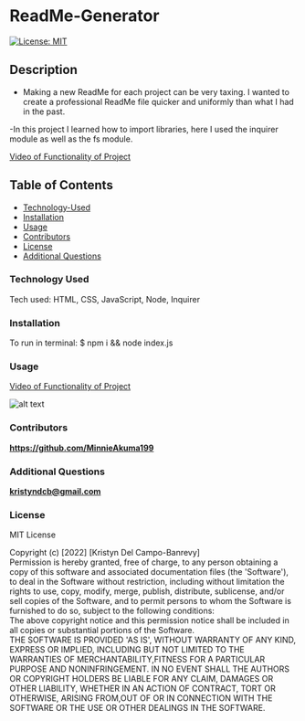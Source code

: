 # ReadMe-Generator

[![License: MIT](https://img.shields.io/badge/License-MIT-yellow.svg)](https://opensource.org/licenses/MIT)

## Description

- Making a new ReadMe for each project can be very taxing. I wanted to create a professional ReadMe file quicker and uniformly than what I had in the past. 

-In this project I learned how to import libraries, here I used the inquirer module as well as the fs module.

[Video of Functionality of Project](https://drive.google.com/file/d/10XIJvXM0wDQZN17kRhIvtXbPMLLR4USE/view)

## Table of Contents

- [Technology-Used](#technology-used)
- [Installation](#installation)
- [Usage](#usage)
- [Contributors](#contributors)
- [License](#license)
- [Additional Questions](#additional-questions)

### Technology Used 

Tech used: HTML, CSS, JavaScript, Node, Inquirer

### Installation

To run in terminal: $ npm i  && node index.js

### Usage

[Video of Functionality of Project](https://drive.google.com/file/d/10XIJvXM0wDQZN17kRhIvtXbPMLLR4USE/view)



![alt text](assets/ReadMeGenerator.gif)

### Contributors

**https://github.com/MinnieAkuma199**


### Additional Questions

**kristyndcb@gmail.com**

### License

MIT License

Copyright (c) [2022] [Kristyn Del Campo-Banrevy]<br /> Permission is hereby granted, free of charge, to any person obtaining a copy of this software and associated documentation files (the 'Software'), to deal in the Software without restriction, including without limitation the rights to use, copy, modify, merge, publish, distribute, sublicense, and/or sell copies of the Software, and to permit persons to whom the Software is furnished to do so, subject to the following conditions:<br />The above copyright notice and this permission notice shall be included in all copies or substantial portions of the Software.<br />THE SOFTWARE IS PROVIDED 'AS IS', WITHOUT WARRANTY OF ANY KIND, EXPRESS OR IMPLIED, INCLUDING BUT NOT LIMITED TO THE WARRANTIES OF MERCHANTABILITY,FITNESS FOR A PARTICULAR PURPOSE AND NONINFRINGEMENT. IN NO EVENT SHALL THE AUTHORS OR COPYRIGHT HOLDERS BE LIABLE FOR ANY CLAIM, DAMAGES OR OTHER LIABILITY, WHETHER IN AN ACTION OF CONTRACT, TORT OR OTHERWISE, ARISING FROM,OUT OF OR IN CONNECTION WITH THE SOFTWARE OR THE USE OR OTHER DEALINGS IN THE SOFTWARE.
